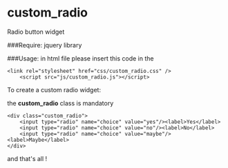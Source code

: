 # custom_radio
Radio button widget


###Require:
jquery library

###Usage:
in html file please insert this code in the <head>
```
<link rel="stylesheet" href="css/custom_radio.css" />
    <script src="js/custom_radio.js"></script>
```

To create a custom radio widget:

the **custom_radio** class is mandatory<br />
```
<div class="custom_radio">
    <input type="radio" name="choice" value="yes"/><label>Yes</label>
    <input type="radio" name="choice" value="no"/><label>No</label>
    <input type="radio" name="choice" value="maybe"/><label>Maybe</label>
</div>
```

and that's all !